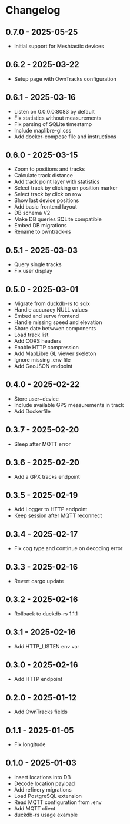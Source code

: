 # Changelog

## 0.7.0 - 2025-05-25

- Initial support for Meshtastic devices

## 0.6.2 - 2025-03-22

- Setup page with OwnTracks configuration

## 0.6.1 - 2025-03-16

- Listen on 0.0.0.0:8083 by default
- Fix statistics without measurements
- Fix parsing of SQLite timestamp
- Include maplibre-gl.css
- Add docker-compose file and instructions

## 0.6.0 - 2025-03-15

- Zoom to positions and tracks
- Calculate track distance
- Add track point layer with statistics
- Select track by clicking on position marker
- Select track by click on row
- Show last device positions
- Add basic frontend layout
- DB schema V2
- Make DB queries SQLite compatible
- Embed DB migrations
- Rename to owntrack-rs

## 0.5.1 - 2025-03-03

- Query single tracks
- Fix user display

## 0.5.0 - 2025-03-01

- Migrate from duckdb-rs to sqlx
- Handle accuracy NULL values
- Embed and serve frontend
- Handle missing speed and elevation
- Share date betwwen components
- Load track list
- Add CORS headers
- Enable HTTP compression
- Add MapLibre GL viewer skeleton
- Ignore missing .env file
- Add GeoJSON endpoint

## 0.4.0 - 2025-02-22

- Store user+device
- Include available GPS measurements in track
- Add Dockerfile

## 0.3.7 - 2025-02-20

- Sleep after MQTT error

## 0.3.6 - 2025-02-20

- Add a GPX tracks endpoint

## 0.3.5 - 2025-02-19

- Add Logger to HTTP endpoint
- Keep session after MQTT reconnect

## 0.3.4 - 2025-02-17

- Fix cog type and continue on decoding error

## 0.3.3 - 2025-02-16

- Revert cargo update

## 0.3.2 - 2025-02-16

- Rollback to duckdb-rs 1.1.1

## 0.3.1 - 2025-02-16

- Add HTTP_LISTEN env var

## 0.3.0 - 2025-02-16

- Add HTTP endpoint

## 0.2.0 - 2025-01-12

- Add OwnTracks fields

## 0.1.1 - 2025-01-05

- Fix longitude

## 0.1.0 - 2025-01-03

- Insert locations into DB
- Decode location payload
- Add refinery migrations
- Load PostgreSQL extension
- Read MQTT configuration from .env
- Add MQTT client
- duckdb-rs usage example
